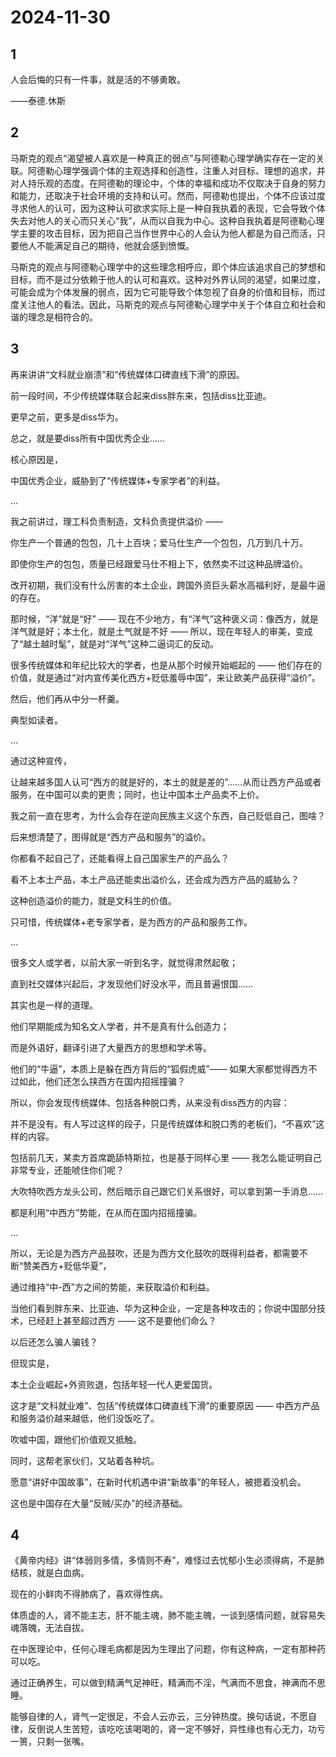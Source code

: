 # 2024-11-30

## 1

人会后悔的只有一件事，就是活的不够勇敢。 

——泰德.休斯

## 2

马斯克的观点“渴望被人喜欢是一种真正的弱点”与阿德勒心理学确实存在一定的关联。阿德勒心理学强调个体的主观选择和创造性，注重人对目标、理想的追求，并对人持乐观的态度。在阿德勒的理论中，个体的幸福和成功不仅取决于自身的努力和能力，还取决于社会环境的支持和认可。然而，阿德勒也提出，个体不应该过度寻求他人的认可，因为这种认可欲求实际上是一种自我执着的表现，它会导致个体失去对他人的关心而只关心“我”，从而以自我为中心。这种自我执着是阿德勒心理学主要的攻击目标，因为把自己当作世界中心的人会认为他人都是为自己而活，只要他人不能满足自己的期待，他就会感到愤慨。

马斯克的观点与阿德勒心理学中的这些理念相呼应，即个体应该追求自己的梦想和目标，而不是过分依赖于他人的认可和喜欢。这种对外界认同的渴望，如果过度，可能会成为个体发展的弱点，因为它可能导致个体忽视了自身的价值和目标，而过度关注他人的看法。因此，马斯克的观点与阿德勒心理学中关于个体自立和社会和谐的理念是相符合的。

## 3

再来讲讲“文科就业崩溃”和“传统媒体口碑直线下滑”的原因。 

前一段时间，不少传统媒体联合起来diss胖东来，包括diss比亚迪。

更早之前，更多是diss华为。

总之，就是要diss所有中国优秀企业……

核心原因是，

中国优秀企业，威胁到了“传统媒体+专家学者”的利益。

…

我之前讲过，理工科负责制造，文科负责提供溢价 —— 

你生产一个普通的包包，几十上百块；爱马仕生产一个包包，几万到几十万。

即使你生产的包包，质量已经跟爱马仕不相上下，依然卖不过这种品牌溢价。

改开初期，我们没有什么厉害的本土企业，跨国外资巨头薪水高福利好，是最牛逼的存在。

那时候，“洋”就是“好” —— 现在不少地方，有“洋气”这种褒义词：像西方，就是洋气就是好；本土化，就是土气就是不好 —— 所以，现在年轻人的审美，变成了“越土越时髦”，就是对“洋气”这种二逼词汇的反动。

很多传统媒体和年纪比较大的学者，也是从那个时候开始崛起的 —— 他们存在的价值，就是通过“对内宣传美化西方+贬低羞辱中国”，来让欧美产品获得“溢价”。

然后，他们再从中分一杯羹。

典型如读者。

…

通过这种宣传，

让越来越多国人认可“西方的就是好的，本土的就是差的”……从而让西方产品或者服务，在中国可以卖的更贵；同时，也让中国本土产品卖不上价。

我之前一直在思考，为什么会存在逆向民族主义这个东西，自己贬低自己，图啥？

后来想清楚了，图得就是“西方产品和服务”的溢价。

你都看不起自己了，还能看得上自己国家生产的产品么？

看不上本土产品，本土产品还能卖出溢价么，还会成为西方产品的威胁么？

这种创造溢价的能力，就是文科生的价值。

只可惜，传统媒体+老专家学者，是为西方的产品和服务工作。

…

很多文人或学者，以前大家一听到名字，就觉得肃然起敬；

直到社交媒体兴起后，才发现他们好没水平，而且普遍恨国…… 

其实也是一样的道理。

他们早期能成为知名文人学者，并不是真有什么创造力；

而是外语好，翻译引进了大量西方的思想和学术等。

他们的“牛逼”，本质上是躲在西方背后的“狐假虎威”—— 如果大家都觉得西方不过如此，他们还怎么挟西方在国内招摇撞骗？

所以，你会发现传统媒体、包括各种脱口秀，从来没有diss西方的内容：

并不是没有。有人写过这样的段子，只是传统媒体和脱口秀的老板们，“不喜欢”这样的内容。

包括前几天，某卖方首席跪舔特斯拉，也是基于同样心里 —— 我怎么能证明自己非常专业，还能唬住你们呢？

大吹特吹西方龙头公司，然后暗示自己跟它们关系很好，可以拿到第一手消息……

都是利用“中西方”势能，在从而在国内招摇撞骗。

…

所以，无论是为西方产品鼓吹，还是为西方文化鼓吹的既得利益者，都需要不断“赞美西方+贬低华夏”，

通过维持“中-西”方之间的势能，来获取溢价和利益。

当他们看到胖东来、比亚迪、华为这种企业，一定是各种攻击的；你说中国部分技术，已经赶上甚至超过西方 —— 这不是要他们命么？

以后还怎么骗人骗钱？

但现实是，

本土企业崛起+外资败退，包括年轻一代人更爱国货。

这才是“文科就业难”、包括“传统媒体口碑直线下滑”的重要原因 —— 中西方产品和服务溢价越来越低，他们没饭吃了。

吹嘘中国，跟他们价值观又抵触。 

同时，这帮老家伙们，又站着各种坑。

愿意“讲好中国故事”，在新时代机遇中讲“新故事”的年轻人，被摁着没机会。

这也是中国存在大量“反贼/买办”的经济基础。

## 4

《黄帝内经》讲“体弱则多情，多情则不寿”，难怪过去忧郁小生必须得病，不是肺结核，就是白血病。

现在的小鲜肉不得肺病了，喜欢得性病。

体质虚的人，肾不能主志，肝不能主魂，肺不能主魄，一谈到感情问题，就容易失魂落魄，无法自拔。

在中医理论中，任何心理毛病都是因为生理出了问题，你有这种病，一定有那种药可以吃。

通过正确养生，可以做到精满气足神旺，精满而不淫，气满而不思食，神满而不思睡。

能够自律的人，肾气一定很足，不会人云亦云，三分钟热度。换句话说，不愿自律，反倒说人生苦短，该吃吃该喝喝的，肾一定不够好，异性缘也有心无力，功亏一篑，只剩一张嘴。

